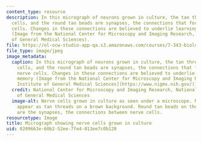 ```yaml
---
content_type: resource
description: In this micrograph of neurons grown in culture, the tan threads are nerve
  cells, and the round tan beads are synapses, the connections that form between nerve
  cells. Changes in these connections are believed to underlie learning and memory
  (Image from the National Center for Microscopy and Imaging Research, National Institute
  of General Medical Sciences).
file: https://ol-ocw-studio-app-qa.s3.amazonaws.com/courses/7-343-biological-bases-of-learning-and-memory-spring-2014/0209663e60b252ee7fe4013ee7c0b120_7-343s14.jpg
file_type: image/jpeg
image_metadata:
  caption: In this micrograph of neurons grown in culture, the tan threads are nerve
    cells, and the round tan beads are synapses, the connections that form between
    nerve cells. Changes in these connections are believed to underlie learning and
    memory (Image from the National Center for Microscopy and Imaging Research, [National
    Institute of General Medical Sciences](https://www.nigms.nih.gov/)).
  credit: National Center for Microscopy and Imaging Research, National Institute
    of General Medical Sciences
  image-alt: Nerve cells grown in culture as seen under a microscope. Nerve cells
    appear as tan threads on a brown background. Round tan beads on these threads
    are the synapses, the connections between nerve cells.
resourcetype: Image
title: Micrograph showing nerve cells grown in culture
uid: 0209663e-60b2-52ee-7fe4-013ee7c0b120
---
```

